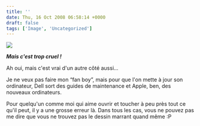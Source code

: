 ```yaml
---
title: ''
date: Thu, 16 Oct 2008 06:58:14 +0000
draft: false
tags: ['Image', 'Uncategorized']
---
```


![](https://madd0.files.wordpress.com/2008/10/rcxxgaq0nf4l4ux3apwhwly3o1_1280.jpg)

**_Mais c'est trop cruel !_**

Ah oui, mais c'est vrai d'un autre côté aussi…

Je ne veux pas faire mon “fan boy”, mais pour que l'on mette à jour son ordinateur, Dell sort des guides de maintenance et Apple, ben, des nouveaux ordinateurs.

Pour quelqu'un comme moi qui aime ouvrir et toucher à peu près tout ce qu'il peut, il y a une grosse erreur là. Dans tous les cas, vous ne pouvez pas me dire que vous ne trouvez pas le dessin marrant quand même :P